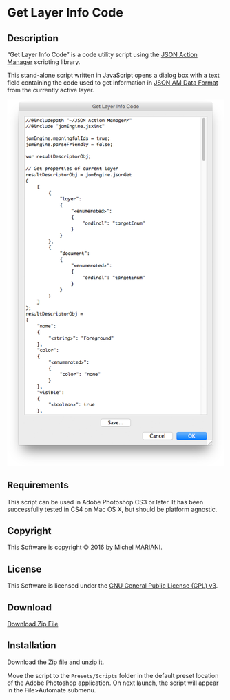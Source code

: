 # Get Layer Info Code

## Description

“Get Layer Info Code” is a code utility script using the [JSON Action Manager](/JSON-Action-Manager) scripting library.

This stand-alone script written in JavaScript opens a dialog box with a text field containing the code used to get information in [JSON AM Data Format](/JSON-AM-Data-Format) from the currently active layer.

![Get Layer Info Code Dialog (Mac OS X)](images/Get-Layer-Info-Code-Dialog-Mac-OS-X.png)

## Requirements

This script can be used in Adobe Photoshop CS3 or later. It has been successfully tested in CS4 on Mac OS X, but should be platform agnostic.

## Copyright

This Software is copyright © 2016 by Michel MARIANI.

## License

This Software is licensed under the [GNU General Public License (GPL) v3](https://www.gnu.org/licenses/gpl.html).

## Download

[Download Zip File](/Downloads/Get-Layer-Info-Code-1.0.zip)

## Installation

Download the Zip file and unzip it.

Move the script to the `Presets/Scripts` folder in the default preset location of the Adobe Photoshop application. On next launch, the script will appear in the File>Automate submenu.
